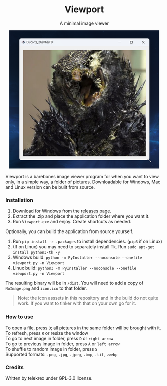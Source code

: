 <h1 align=center>Viewport</h1>
<p align=center>A minimal image viewer</p>
<p align=center>
  <img src="Screenshot.png" width=480/>
</p>

Viewport is a barebones image viewer program for when you want to view only, in a simple way, a folder of pictures. Downloadable for Windows, Mac and Linux version can be built from source.

### Installation
1. Download for Windows from the [releases](https://github.com/telekrex/viewport/releases) page.
2. Extract the .zip and place the application folder where you want it.
3. Run `Viewport.exe` and enjoy. Create shortcuts as needed.

Optionally, you can build the application from source yourself.
1. Run `pip install -r .packages` to install dependencies. (`pip3` if on Linux)
1. (If on Linux) you may need to separately install Tk. Run `sudo apt-get install python3-tk -y`
2. Windows build: `python -m PyInstaller --noconsole --onefile viewport.py -n Viewport`
2. Linux build: `python3 -m PyInstaller --noconsole --onefile viewport.py -n Viewport`

The resulting binary will be in `/dist`. You will need to add a copy of `NoImage.png` and  `icon.ico` to that folder.

> Note: the icon asssets in this repository and in the build do not quite work. If you want to tinker with that on your own go for it.

### How to use
To open a file, press `O`; all pictures in the same folder will be brought with it.  
To refresh, press `R` or resize the window  
To go to next image in folder, press `D` or `right arrow`  
To go to previous image in folder, press `A` or `left arrow`  
To shuffle to random image in folder, press `S`  
Supported formats: `.png`, `.jpg`, `.jpeg`, `.bmp`, `.tif`, `.webp`

### Credits
Written by telekrex under GPL-3.0 license.
